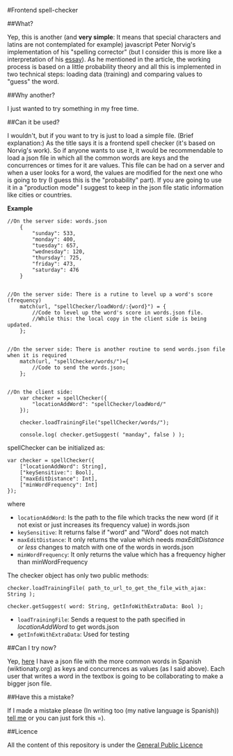#Frontend spell-checker

##What?

Yep, this is another (and **very simple**: It means that special characters and latins are not contemplated for example) javascript Peter Norvig's implementation of his "spelling corrector" (but I consider this is more like a interpretation of his [essay](http://norvig.com/spell-correct.html)). As he mentioned in the article, the working process is based on a little probability theory and all this is implemented in two technical steps: loading data (training) and comparing values to "guess" the word.

##Why another?

I just wanted to try something in my free time.

##Can it be used?

I wouldn't, but if you want to try is just to load a simple file. (Brief explanation:) As the title says it is a frontend spell checker (it's based on Norvig's work). So if anyone wants to use it, it would be recommendable to load a json file in which all the common words are keys and the concurrences or times for it are values. This file can be had on a server and when a user looks for a word, the values are modified for the next one who is going to try (I guess this is the "probability" part). If you are going to use it in a "production mode" I suggest to keep in the json file static information like cities or countries.

**Example**

	//On the server side: words.json
		{
			"sunday": 533,
			"monday": 400,
			"tuesday": 657,
			"wednesday": 120,
			"thursday": 725,
			"friday": 473,
			"saturday": 476
		}


	//On the server side: There is a rutine to level up a word's score (frequency)
		match(url, "spellChecker/loadWord/:{word}") = {
			//Code to level up the word's score in words.json file.
			//While this: the local copy in the client side is being updated.
		};


	//On the server side: There is another routine to send words.json file when it is required
		match(url, "spellChecker/words/")={
			//Code to send the words.json;
		};


	//On the client side: 
		var checker = spellChecker({
			"locationAddWord": "spellChecker/loadWord/"
		});

		checker.loadTrainingFile("spellChecker/words/");

		console.log( checker.getSuggest( "manday", false ) );

spellChecker can be initialized as:

	var checker = spellChecker({
		["locationAddWord": String],
		["keySensitive:": Bool],
		["maxEditDistance": Int],
		["minWordFrequency": Int]
	});

where

* `locationAddWord`: Is the path to the file which tracks the new word (if it not exist or just increases its frequency value) in words.json
* `keySensitive`: It returns false if "word" and "Word" does not match
* `maxEditDistance`: It only returns the value which needs *maxEditDistance or less* changes to match with one of the words in words.json
* `minWordFrequency`: It only returns the value which has a frequency higher than minWordFrequency 

The checker object has only two public methods:

	checker.loadTrainingFile( path_to_url_to_get_the_file_with_ajax: String );

	checker.getSuggest( word: String, getInfoWithExtraData: Bool );

* `loadTrainingFile`: Sends a request to the path specified in *locationAddWord* to get words.json
* `getInfoWithExtraData`: Used for testing

##Can I try now?

Yep, [here](http://yatusabee.com.ar/spellChecker) I have a json file with the more common words in Spanish (wiktionaty.org) as keys and concurrences as values (as I said above). Each user that writes a word in the textbox is going to be collaborating to make a bigger json file.

##Have this a mistake?

If I made a mistake please (In writing too (my native language is Spanish)) [tell me](http://yatusabee.com.ar) or you can just fork this =).

##Licence

All the content of this repository is under the [General Public Licence](http://www.gnu.org/copyleft/gpl.html)